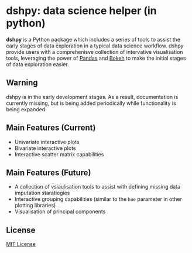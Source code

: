 # dshpy: **d**ata **s**cience **h**elper (in **py**thon)

**dshpy** is a Python package which includes a series of tools to assist the early stages of data exploration in a typical data science workflow. dshpy provide users with a comprehenisve collection of intervative visualisation tools, leveraging the power of [Pandas](https://github.com/pandas-dev/pandas) and [Bokeh](https://github.com/bokeh/bokeh) to make the initial stages of data exploration easier.

## Warning

dshpy is in the early development stages. As a result, documentation is currently missing, but is being added periodically while functionality is being expanded.

## Main Features (Current)
* Univariate interactive plots 
* Bivariate interactive plots
* Interactive scatter matrix capabilities

## Main Features (Future)
* A collection of vsiaulisation tools to assist with defining missing data imputation staratiegies
* Interactive grouping capabilities (similar to the `hue` parameter in other plotting libraries)
* Visualisation of principal components 

## License

[MIT License](https://opensource.org/licenses/MIT)

